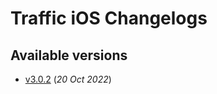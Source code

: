 # Traffic iOS Changelogs

## Available versions

* [v3.0.2](releases/3.0.2/index.md) (_20 Oct 2022_)
